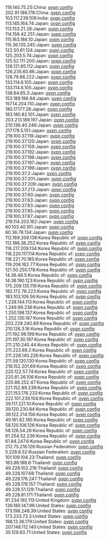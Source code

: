 119.140.75.25:China: [ovpn config](vpn/119_140_75_25.ovpn)  
202.91.186.178:China: [ovpn config](vpn/202_91_186_178.ovpn)  
103.117.239.108:India: [ovpn config](vpn/103_117_239_108.ovpn)  
113.145.164.74:Japan: [ovpn config](vpn/113_145_164_74.ovpn)  
113.153.21.28:Japan: [ovpn config](vpn/113_153_21_28.ovpn)  
114.158.42.251:Japan: [ovpn config](vpn/114_158_42_251.ovpn)  
115.163.186.10:Japan: [ovpn config](vpn/115_163_186_10.ovpn)  
115.36.135.245:Japan: [ovpn config](vpn/115_36_135_245.ovpn)  
122.50.61.124:Japan: [ovpn config](vpn/122_50_61_124.ovpn)  
125.203.5.74:Japan: [ovpn config](vpn/125_203_5_74.ovpn)  
125.52.111.200:Japan: [ovpn config](vpn/125_52_111_200.ovpn)  
126.121.65.112:Japan: [ovpn config](vpn/126_121_65_112.ovpn)  
126.235.60.86:Japan: [ovpn config](vpn/126_235_60_86.ovpn)  
126.79.86.222:Japan: [ovpn config](vpn/126_79_86_222.ovpn)  
133.114.6.105:Japan: [ovpn config](vpn/133_114_6_105.ovpn)  
133.114.6.105:Japan: [ovpn config](vpn/133_114_6_105.ovpn)  
138.64.65.3:Japan: [ovpn config](vpn/138_64_65_3.ovpn)  
153.189.196.94:Japan: [ovpn config](vpn/153_189_196_94.ovpn)  
157.14.204.110:Japan: [ovpn config](vpn/157_14_204_110.ovpn)  
180.17.177.28:Japan: [ovpn config](vpn/180_17_177_28.ovpn)  
183.180.82.101:Japan: [ovpn config](vpn/183_180_82_101.ovpn)  
203.213.189.197:Japan: [ovpn config](vpn/203_213_189_197.ovpn)  
210.136.40.246:Japan: [ovpn config](vpn/210_136_40_246.ovpn)  
217.178.5.151:Japan: [ovpn config](vpn/217_178_5_151.ovpn)  
219.100.37.119:Japan: [ovpn config](vpn/219_100_37_119.ovpn)  
219.100.37.120:Japan: [ovpn config](vpn/219_100_37_120.ovpn)  
219.100.37.159:Japan: [ovpn config](vpn/219_100_37_159.ovpn)  
219.100.37.192:Japan: [ovpn config](vpn/219_100_37_192.ovpn)  
219.100.37.196:Japan: [ovpn config](vpn/219_100_37_196.ovpn)  
219.100.37.197:Japan: [ovpn config](vpn/219_100_37_197.ovpn)  
219.100.37.199:Japan: [ovpn config](vpn/219_100_37_199.ovpn)  
219.100.37.2:Japan: [ovpn config](vpn/219_100_37_2.ovpn)  
219.100.37.201:Japan: [ovpn config](vpn/219_100_37_201.ovpn)  
219.100.37.209:Japan: [ovpn config](vpn/219_100_37_209.ovpn)  
219.100.37.213:Japan: [ovpn config](vpn/219_100_37_213.ovpn)  
219.100.37.60:Japan: [ovpn config](vpn/219_100_37_60.ovpn)  
219.100.37.63:Japan: [ovpn config](vpn/219_100_37_63.ovpn)  
219.100.37.83:Japan: [ovpn config](vpn/219_100_37_83.ovpn)  
219.100.37.85:Japan: [ovpn config](vpn/219_100_37_85.ovpn)  
219.100.37.87:Japan: [ovpn config](vpn/219_100_37_87.ovpn)  
219.114.203.162:Japan: [ovpn config](vpn/219_114_203_162.ovpn)  
60.103.40.161:Japan: [ovpn config](vpn/60_103_40_161.ovpn)  
60.36.78.134:Japan: [ovpn config](vpn/60_36_78_134.ovpn)  
112.169.209.138:Korea Republic of: [ovpn config](vpn/112_169_209_138.ovpn)  
112.186.38.252:Korea Republic of: [ovpn config](vpn/112_186_38_252.ovpn)  
118.217.209.134:Korea Republic of: [ovpn config](vpn/118_217_209_134.ovpn)  
118.220.117.114:Korea Republic of: [ovpn config](vpn/118_220_117_114.ovpn)  
118.221.70.185:Korea Republic of: [ovpn config](vpn/118_221_70_185.ovpn)  
119.206.162.77:Korea Republic of: [ovpn config](vpn/119_206_162_77.ovpn)  
121.50.250.178:Korea Republic of: [ovpn config](vpn/121_50_250_178.ovpn)  
14.36.48.5:Korea Republic of: [ovpn config](vpn/14_36_48_5.ovpn)  
14.38.190.123:Korea Republic of: [ovpn config](vpn/14_38_190_123.ovpn)  
175.209.135.119:Korea Republic of: [ovpn config](vpn/175_209_135_119.ovpn)  
182.172.78.223:Korea Republic of: [ovpn config](vpn/182_172_78_223.ovpn)  
183.103.109.56:Korea Republic of: [ovpn config](vpn/183_103_109_56.ovpn)  
1.238.144.113:Korea Republic of: [ovpn config](vpn/1_238_144_113.ovpn)  
1.249.99.236:Korea Republic of: [ovpn config](vpn/1_249_99_236.ovpn)  
1.250.198.137:Korea Republic of: [ovpn config](vpn/1_250_198_137.ovpn)  
1.252.130.187:Korea Republic of: [ovpn config](vpn/1_252_130_187.ovpn)  
203.229.240.89:Korea Republic of: [ovpn config](vpn/203_229_240_89.ovpn)  
210.126.3.16:Korea Republic of: [ovpn config](vpn/210_126_3_16.ovpn)  
211.192.96.199:Korea Republic of: [ovpn config](vpn/211_192_96_199.ovpn)  
211.197.30.197:Korea Republic of: [ovpn config](vpn/211_197_30_197.ovpn)  
211.210.240.44:Korea Republic of: [ovpn config](vpn/211_210_240_44.ovpn)  
211.223.69.2:Korea Republic of: [ovpn config](vpn/211_223_69_2.ovpn)  
211.228.140.226:Korea Republic of: [ovpn config](vpn/211_228_140_226.ovpn)  
211.59.120.130:Korea Republic of: [ovpn config](vpn/211_59_120_130.ovpn)  
218.152.201.69:Korea Republic of: [ovpn config](vpn/218_152_201_69.ovpn)  
220.122.57.74:Korea Republic of: [ovpn config](vpn/220_122_57_74.ovpn)  
220.81.26.106:Korea Republic of: [ovpn config](vpn/220_81_26_106.ovpn)  
220.88.252.47:Korea Republic of: [ovpn config](vpn/220_88_252_47.ovpn)  
221.152.89.239:Korea Republic of: [ovpn config](vpn/221_152_89_239.ovpn)  
221.153.176.233:Korea Republic of: [ovpn config](vpn/221_153_176_233.ovpn)  
222.101.239.104:Korea Republic of: [ovpn config](vpn/222_101_239_104.ovpn)  
39.117.221.10:Korea Republic of: [ovpn config](vpn/39_117_221_10.ovpn)  
39.120.230.84:Korea Republic of: [ovpn config](vpn/39_120_230_84.ovpn)  
39.122.214.156:Korea Republic of: [ovpn config](vpn/39_122_214_156.ovpn)  
49.161.82.185:Korea Republic of: [ovpn config](vpn/49_161_82_185.ovpn)  
58.120.106.126:Korea Republic of: [ovpn config](vpn/58_120_106_126.ovpn)  
58.126.54.26:Korea Republic of: [ovpn config](vpn/58_126_54_26.ovpn)  
61.254.52.236:Korea Republic of: [ovpn config](vpn/61_254_52_236.ovpn)  
61.84.247.6:Korea Republic of: [ovpn config](vpn/61_84_247_6.ovpn)  
212.75.218.126:Russian Federation: [ovpn config](vpn/212_75_218_126.ovpn)  
5.228.8.52:Russian Federation: [ovpn config](vpn/5_228_8_52.ovpn)  
101.109.104.23:Thailand: [ovpn config](vpn/101_109_104_23.ovpn)  
183.88.188.6:Thailand: [ovpn config](vpn/183_88_188_6.ovpn)  
49.228.102.216:Thailand: [ovpn config](vpn/49_228_102_216.ovpn)  
49.228.107.68:Thailand: [ovpn config](vpn/49_228_107_68.ovpn)  
49.228.176.247:Thailand: [ovpn config](vpn/49_228_176_247.ovpn)  
49.228.178.157:Thailand: [ovpn config](vpn/49_228_178_157.ovpn)  
49.228.51.129:Thailand: [ovpn config](vpn/49_228_51_129.ovpn)  
49.228.81.171:Thailand: [ovpn config](vpn/49_228_81_171.ovpn)  
91.234.192.113:United Kingdom: [ovpn config](vpn/91_234_192_113.ovpn)  
139.180.147.96:United States: [ovpn config](vpn/139_180_147_96.ovpn)  
173.198.248.39:United States: [ovpn config](vpn/173_198_248_39.ovpn)  
173.233.73.3:United States: [ovpn config](vpn/173_233_73_3.ovpn)  
198.13.36.179:United States: [ovpn config](vpn/198_13_36_179.ovpn)  
207.148.112.140:United States: [ovpn config](vpn/207_148_112_140.ovpn)  
35.129.83.71:United States: [ovpn config](vpn/35_129_83_71.ovpn)  
